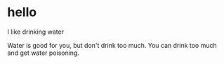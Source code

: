 # hello

I like drinking water

Water is good for you, but don't drink too much.
You can drink too much and get water poisoning. 
